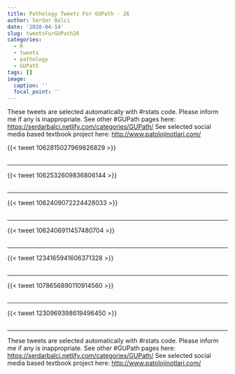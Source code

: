 ```yaml
---
title: Pathology Tweets For GUPath - 26
author: Serdar Balci
date: '2020-04-14'
slug: tweetsForGUPath26
categories:
  - R
  - tweets
  - pathology
  - GUPath
tags: []
image:
  caption: ''
  focal_point: ''
---
```



These tweets are selected automatically with #rstats code. Please inform me if any is inappropriate.
See other #GUPath pages here: https://serdarbalci.netlify.com/categories/GUPath/ 
See selected social media based textbook project here: http://www.patolojinotlari.com/

{{< tweet 1062815027969826829 >}}
<br>
<br>
<hr>
{{< tweet 1062532609836806144 >}}
<br>
<br>
<hr>
{{< tweet 1062409072224428033 >}}
<br>
<br>
<hr>
{{< tweet 1062406911457480704 >}}
<br>
<br>
<hr>
{{< tweet 1234165941606371328 >}}
<br>
<br>
<hr>
{{< tweet 1078656890110914560 >}}
<br>
<br>
<hr>
{{< tweet 1230969398619496450 >}}
<br>
<br>
<hr>


These tweets are selected automatically with #rstats code. Please inform me if any is inappropriate.
See other #GUPath pages here: https://serdarbalci.netlify.com/categories/GUPath/ 
See selected social media based textbook project here: http://www.patolojinotlari.com/
